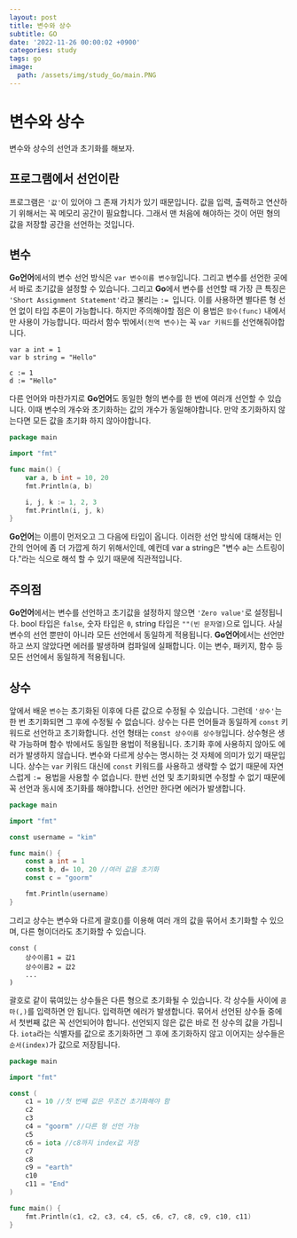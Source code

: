 ```yaml
---
layout: post
title: 변수와 상수
subtitle: GO
date: '2022-11-26 00:00:02 +0900'
categories: study
tags: go
image:
  path: /assets/img/study_Go/main.PNG
---
```


# 변수와 상수
변수와 상수의 선언과 초기화를 해보자.

<!--more-->

## 프로그램에서 선언이란
프로그램은 `'값'`이 있어야 그 존재 가치가 있기 때문입니다. 값을 입력, 
출력하고 연산하기 위해서는 꼭 메모리 공간이 필요합니다. 그래서 맨 처음에 해야하는 것이 어떤 형의 값을 저장할 공간을 선언하는 것입니다. 

## 변수
**Go언어**에서의 변수 선언 방식은 `var 변수이름 변수형`입니다. 그리고 변수를 선언한 곳에서 바로 초기값을 설정할 수 있습니다.
그리고 **Go**에서 변수를 선언할 때 가장 큰 특징은 `'Short Assignment Statement'`라고 불리는 `:= `입니다. 이를 사용하면 별다른 형 선언 없이 타입 추론이 가능합니다. 
하지만 주의해야할 점은 이 용법은 `함수(func)` 내에서만 사용이 가능합니다. 따라서 함수 밖에서`(전역 변수)`는 꼭 `var 키워드`를 선언해줘야합니다.
```
var a int = 1
var b string = "Hello"
    
c := 1
d := "Hello"
```

다른 언어와 마찬가지로 **Go언어**도 동일한 형의 변수를 한 번에 여러개 선언할 수 있습니다. 
이때 변수의 개수와 초기화하는 값의 개수가 동일해야합니다. 만약 초기화하지 않는다면 모든 값을 초기화 하지 않아야합니다. 
```go
package main

import "fmt"

func main() {
    var a, b int = 10, 20
    fmt.Println(a, b)

	i, j, k := 1, 2, 3
    fmt.Println(i, j, k)
}
```
**Go언어**는 이름이 먼저오고 그 다음에 타입이 옵니다. 
이러한 선언 방식에 대해서는 인간의 언어에 좀 더 가깝게 하기 위해서인데, 예컨데 var a string은 "변수 a는 스트링이다."라는 식으로 해석 할 수 있기 때문에 직관적입니다.


## 주의점
**Go언어**에서는 변수를 선언하고 초기값을 설정하지 않으면 `'Zero value'`로 설정됩니다.
bool 타입은 `false`, 숫자 타입은 `0`, string 타입은 `""(빈 문자열)`으로 입니다.
사실 변수의 선언 뿐만이 아니라 모든 선언에서 동일하게 적용됩니다. **Go언어**에서는 선언만 하고 쓰지 않았다면 에러를 발생하며 컴파일에 실패합니다. 이는 변수, 패키지, 함수 등 모든 선언에서 동일하게 적용됩니다.

## 상수
 앞에서 배운 `변수`는 초기화된 이후에 다른 값으로 수정될 수 있습니다. 그런데 `'상수'`는 한 번 초기화되면 그 후에 수정될 수 없습니다. 
상수는 다른 언어들과 동일하게 `const` 키워드로 선언하고 초기화합니다. 선언 형태는 `const 상수이름 상수형`입니다. 상수형은 생략 가능하며 함수 밖에서도 동일한 용법이 적용됩니다.
초기화 후에 사용하지 않아도 에러가 발생하지 않습니다. 변수와 다르게 상수는 명시하는 것 자체에 의미가 있기 때문입니다.
상수는 `var` 키워드 대신에 `const` 키워드를 사용하고 생략할 수 없기 때문에 자연스럽게 `:= `용법을 사용할 수 없습니다. 
한번 선언 및 초기화되면 수정할 수 없기 때문에 꼭 선언과 동시에 초기화를 해야합니다. 선언만 한다면 에러가 발생합니다.
```go
package main

import "fmt"

const username = "kim"

func main() {
	const a int = 1    
    const b, d= 10, 20 //여러 값을 초기화
	const c = "goorm"

	fmt.Println(username)
}
```

그리고 상수는 변수와 다르게 괄호()를 이용해 여러 개의 값을 묶어서 초기화할 수 있으며, 다른 형이더라도 초기화할 수 있습니다. 
```
const (
	상수이름1 = 값1
	상수이름2 = 값2
	...
)
```
괄호로 같이 묶여있는 상수들은 다른 형으로 초기화될 수 있습니다.
각 상수들 사이에 `콤마(,)`를 입력하면 안 됩니다. 입력하면 에러가 발생합니다.
묶어서 선언된 상수들 중에서 첫번째 값은 꼭 선언되어야 합니다. 선언되지 않은 값은 바로 전 상수의 값을 가집니다.
`iota`라는 식별자를 값으로 초기화하면 그 후에 초기화하지 않고 이어지는 상수들은 `순서(index)`가 값으로 저장됩니다.
```go
package main

import "fmt"

const ( 
	c1 = 10 //첫 번째 값은 무조건 초기화해야 함
	c2
	c3
	c4 = "goorm" //다른 형 선언 가능
	c5
	c6 = iota //c8까지 index값 저장
	c7
	c8
	c9 = "earth"
	c10
	c11 = "End"
)

func main() {
	fmt.Println(c1, c2, c3, c4, c5, c6, c7, c8, c9, c10, c11)
}
```